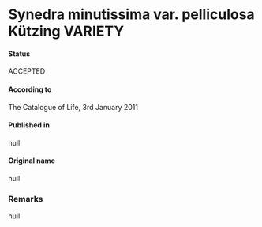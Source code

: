 Synedra minutissima var. pelliculosa Kützing VARIETY
=======

#### Status
ACCEPTED

#### According to
The Catalogue of Life, 3rd January 2011

#### Published in
null

#### Original name
null

### Remarks
null